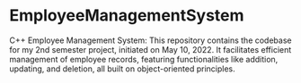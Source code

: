 # EmployeeManagementSystem
C++ Employee Management System: This repository contains the codebase for my 2nd semester project, initiated on May 10, 2022. It facilitates efficient management of employee records, featuring functionalities like addition, updating, and deletion, all built on object-oriented principles.
